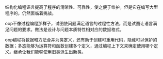 结构化编程语言提高了程序的清晰性、可靠性，使之便于维护。但是它在编写大型程序的，仍然面临着挑战。

oop不像过程编程那样子，试图使问题满足语言的过程性方法，而是试图让语言满足问题的要求。做法是设计与问题本质特性相对应的数据格式。

oop编程将数据和方法合并为类定义，还有助于创建可重用代码，隐藏可以保护的数据；多态能够为运算符和函数创建多个定义，通过编程上下文来确定使用哪个定义。继承让我们能够使用旧类派生出新类。

